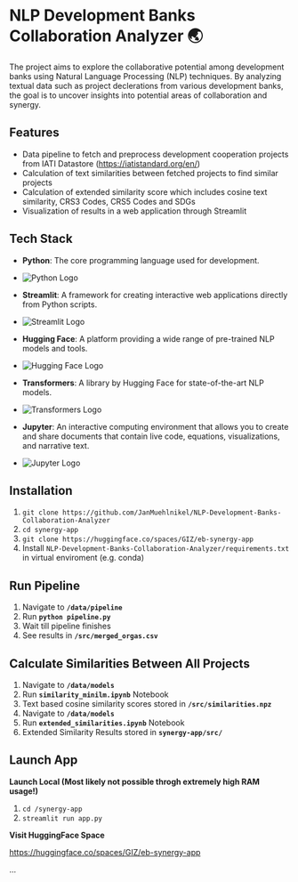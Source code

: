 # NLP Development Banks Collaboration Analyzer 🌏
The project aims to explore the collaborative potential among development banks using Natural Language Processing (NLP) techniques. By analyzing textual data such as project declerations from various development banks, the goal is to uncover insights into potential areas of collaboration and synergy.

## **Features**
- Data pipeline to fetch and preprocess development cooperation projects from IATI Datastore (https://iatistandard.org/en/)
- Calculation of text similarities between fetched projects to find similar projects
- Calculation of extended similarity score which includes cosine text similarity, CRS3 Codes, CRS5 Codes and SDGs
- Visualization of results in a web application through Streamlit

## Tech Stack

- **Python**: The core programming language used for development.
- ![Python Logo]([[[https://via.placeholder.com/50](https://upload.wikimedia.org/wikipedia/commons/c/c3/Python-logo-notext.svg)](https://upload.wikimedia.org/wikipedia/commons/c/c3/Python-logo-notext.svg)](https://upload.wikimedia.org/wikipedia/commons/c/c3/Python-logo-notext.svg)) 

- **Streamlit**: A framework for creating interactive web applications directly from Python scripts.
- ![Streamlit Logo](https://via.placeholder.com/50)  <!-- Replace with Streamlit logo URL -->

- **Hugging Face**: A platform providing a wide range of pre-trained NLP models and tools.
- ![Hugging Face Logo](https://via.placeholder.com/50)  <!-- Replace with Hugging Face logo URL -->

- **Transformers**: A library by Hugging Face for state-of-the-art NLP models.
- ![Transformers Logo](https://via.placeholder.com/50)  <!-- Replace with Transformers logo URL -->

- **Jupyter**: An interactive computing environment that allows you to create and share documents that contain live code, equations, visualizations, and narrative text.
- ![Jupyter Logo](https://via.placeholder.com/50)  <!-- Replace with Jupyter logo URL -->


## **Installation**
1. ```git clone https://github.com/JanMuehlnikel/NLP-Development-Banks-Collaboration-Analyzer```
2. ```cd synergy-app```
3. ```git clone https://huggingface.co/spaces/GIZ/eb-synergy-app```
4. Install ```NLP-Development-Banks-Collaboration-Analyzer/requirements.txt``` in virtual enviroment (e.g. conda)

## **Run Pipeline**
1. Navigate to **```/data/pipeline```**
2. Run **```python pipeline.py```**
3. Wait till pipeline finishes
4. See results in **```/src/merged_orgas.csv```**

## **Calculate Similarities Between All Projects**
1. Navigate to **```/data/models```**
2. Run **```similarity_minilm.ipynb```** Notebook
3. Text based cosine similarity scores stored in **```/src/similarities.npz```**
4. Navigate to **```/data/models```**
5. Run **```extended_similarities.ipynb```** Notebook
6. Extended Similarity Results stored in **```synergy-app/src/```**

## **Launch App**

**Launch Local (Most likely not possible throgh extremely high RAM usage!)**
1. ```cd /synergy-app```
2. ```streamlit run app.py```

**Visit HuggingFace Space**

https://huggingface.co/spaces/GIZ/eb-synergy-app
   
...
